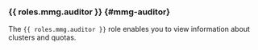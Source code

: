 ### {{ roles.mmg.auditor }} {#mmg-auditor}

The `{{ roles.mmg.auditor }}` role enables you to view information about clusters and quotas.
